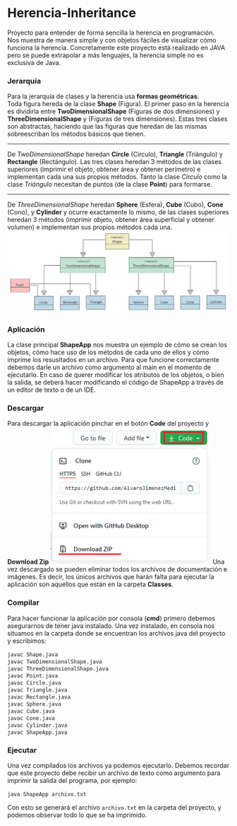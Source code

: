# Herencia-Inheritance
Proyecto para entender de forma sencilla la herencia en programación.  
Nos muestra de manera simple y con objetos fáciles de visualizar cómo funciona la herencia. 
Concretamente este proyecto está realizado en JAVA pero se puede extrapolar a más lenguajes, la herencia simple no es exclusiva de Java.  

### Jerarquía

Para la jerarquía de clases y la herencia usa **formas geométricas**.  
Toda figura hereda de la clase **Shape** (Figura). El primer paso en la herencia es dividirla entre **TwoDimensionalShape** (Figuras de dos dimensiones) y **ThreeDimensionalShape**  y (Figuras de tres dimensiones). 
Estas tres clases son abstractas, haciendo que las figuras que heredan de las mismas sobreescriban los métodos básicos que tienen. 

---

De *TwoDimensionalShape* heredan **Circle** (Círculo), **Triangle** (Triángulo) y **Rectangle** (Rectángulo). Las tres clases heredan 3 métodos de las clases superiores (imprimir el objeto, obtener área y  obtener perímetro) e implementan cada una sus propios métodos. Tanto la clase *Círculo* como la clase *Triángulo* necesitan de puntos (de la clase **Point**) para formarse.

---

De *ThreeDimensionalShape* heredan **Sphere** (Esfera), **Cube** (Cubo), **Cone** (Cono), y **Cylinder** y ocurre exactamente lo mismo, de las clases superiores heredan 3 métodos (imprimir objeto, obtener área superficial y obtener volumen) e implementan sus propios métodos cada una. 
![](/pics/jerarquia.png)

### Aplicación
La clase principal **ShapeApp** nos muestra un ejemplo de cómo se crean los objetos, cómo hace uso de los métodos de cada uno de ellos y cómo imprime los resusltados en un archivo.
Para que funcione correctamente debemos darle un archivo como argumento al main en el momento de ejecutarlo. 
En caso de querer modificar los atributos de los objetos, o bien la salida, se deberá hacer modificando el código de ShapeApp a través de un editor de texto o de un IDE.

### Descargar
Para descargar la aplicación pinchar en el botón **Code** del proyecto y **Download Zip**
![](/pics/descarga.png)
Una vez descargado se pueden eliminar todos los archivos de documentación e imágenes. Es decir, los únicos archivos que harán falta para ejecutar la aplicación son aquellos que están en la carpeta **Classes**.

### Compilar
Para hacer funcionar la aplicación por consola (**cmd**) primero debemos asegurarnos de tener java instalado.
Una vez instalado, en consola nos situamos en la carpeta donde se encuentran los archivos java del proyecto y escribimos:
~~~
javac Shape.java
javac TwoDimensionalShape.java
javac ThreeDimensionalShape.java
javac Point.java
javac Circle.java
javac Triangle.java
javac Rectangle.java
javac Sphere.java
javac Cube.java
javac Cone.java
javac Cylinder.java
javac ShapeApp.java
~~~

### Ejecutar
Una vez compilados los archivos ya podemos ejecutarlo. Debemos recordar que este proyecto debe recibir un archivo de texto como argumento para imprimir la salida del programa, por ejemplo:
~~~
java ShapeApp archivo.txt
~~~
Con esto se generará el archivo `archivo.txt` en la carpeta del proyecto, y podemos observar todo lo que se ha imprimido.

